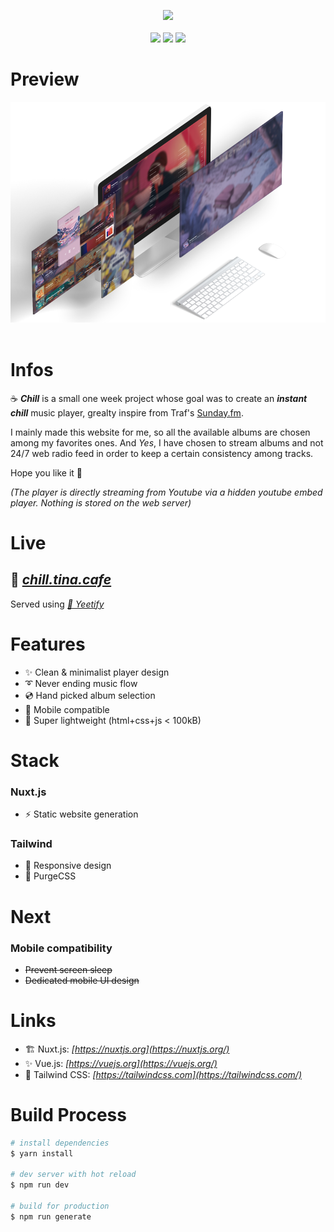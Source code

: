 
<p align="center">
    <img src="https://emojipedia-us.s3.dualstack.us-west-1.amazonaws.com/thumbs/120/microsoft/209/hot-beverage_2615.png"/>
    <br/>
    <br/>
    <img src="https://img.shields.io/badge/nuxt.js--00C58E?style=for-the-badge&logo=nuxt.js"/>
    <img src="https://img.shields.io/badge/vue--4FC08D?style=for-the-badge&logo=vue.js"/>
    <img src="https://img.shields.io/badge/tailwind--38B2AC?style=for-the-badge&logo=tailwind%20css"/>
</p>

# Preview
<p align="center">
    <img src="./.github/thumbnails.png"/>
    <br/>
    <br/>
</p>

# Infos

☕ ***Chill*** is a small one week project whose goal was to create an ***instant chill*** music player, grealty inspire from Traf's [Sunday.fm](https://sunday.fm/).

I mainly made this website for me, so all the available albums are chosen among my favorites ones. And *Yes*, I have chosen to stream albums and not 24/7 web radio feed in order to keep a certain consistency among tracks. 

Hope you like it 💖

*(The player is directly streaming from Youtube via a hidden youtube embed player. Nothing is stored on the web server)*

# Live

## 🔗 ***[chill.tina.cafe](http://chill.tina.cafe/)***
Served using *[💨 Yeetify](https://github.com/tinawng/yeetify)*

# Features
- ✨ Clean & minimalist player design
- ➰ Never ending music flow
- 💿 Hand picked album selection
- 📱 Mobile compatible
- 💨 Super lightweight (html+css+js < 100kB)

# Stack

### Nuxt.js
- ⚡️ Static website generation
### Tailwind
- 💄 Responsive design
- 🎨 PurgeCSS

# Next

### Mobile compatibility
- ~~Prevent screen sleep~~
- ~~Dedicated mobile UI design~~

# Links

- 🏗️ Nuxt.js: *[https://nuxtjs.org](https://nuxtjs.org/)*
- ✨ Vue.js: *[https://vuejs.org](https://vuejs.org/)*
- 💄 Tailwind CSS: *[https://tailwindcss.com](https://tailwindcss.com/)*

# Build Process

```bash
# install dependencies
$ yarn install

# dev server with hot reload
$ npm run dev

# build for production
$ npm run generate
```

